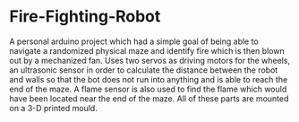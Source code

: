 # Fire-Fighting-Robot
A personal arduino project which had a simple goal of being able to navigate a randomized physical maze and identify fire which is then blown out by a mechanized fan.
Uses two servos as driving motors for the wheels, an ultrasonic sensor in order to calculate the distance between the robot and walls so that the bot does not run into anything and is able to reach the end of the maze.
A flame sensor is also used to find the flame which would have been located near the end of the maze.
All of these parts are mounted on a 3-D printed mould.
